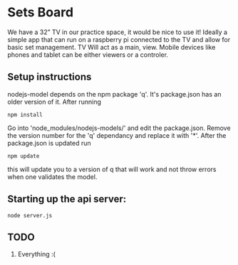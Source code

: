 # Sets Board
We have a 32” TV in our practice space, it would be nice to use it! Ideally a simple app that can run on a raspberry pi connected to the TV and allow for basic set management. TV Will act as a main, view. Mobile devices like phones and tablet can be either viewers or a controler.

## Setup instructions
nodejs-model depends on the npm package 'q'. It's package.json has an older version of it. After running 
```
npm install
```
Go into 'node_modules/nodejs-models/' and edit the package.json. Remove the version number for the 'q' dependancy and replace it with '*'. After the package.json is updated run
```
npm update
``` 
this will update you to a version of q that will work and not throw errors when one validates the model.

## Starting up the api server:
```
node server.js
```

## TODO
1. Everything :(
